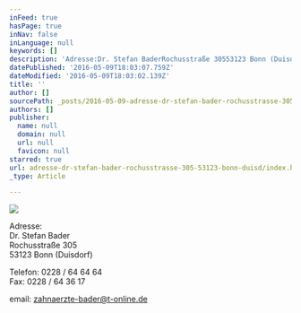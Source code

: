 ```yaml
---
inFeed: true
hasPage: true
inNav: false
inLanguage: null
keywords: []
description: 'Adresse:Dr. Stefan BaderRochusstraße 30553123 Bonn (Duisdorf)'
datePublished: '2016-05-09T18:03:07.759Z'
dateModified: '2016-05-09T18:03:02.139Z'
title: ''
author: []
sourcePath: _posts/2016-05-09-adresse-dr-stefan-bader-rochusstrasse-305-53123-bonn-duisd.md
authors: []
publisher:
  name: null
  domain: null
  url: null
  favicon: null
starred: true
url: adresse-dr-stefan-bader-rochusstrasse-305-53123-bonn-duisd/index.html
_type: Article

---
```

![](https://the-grid-user-content.s3-us-west-2.amazonaws.com/ed844e88-8cff-4ea9-ae6f-4af7067f312c.jpg)

Adresse:  
Dr. Stefan Bader  
Rochusstraße 305  
53123 Bonn (Duisdorf)

Telefon: 0228 / 64 64 64  
Fax: 0228 / 64 36 17

email: zahnaerzte-bader@t-online.de